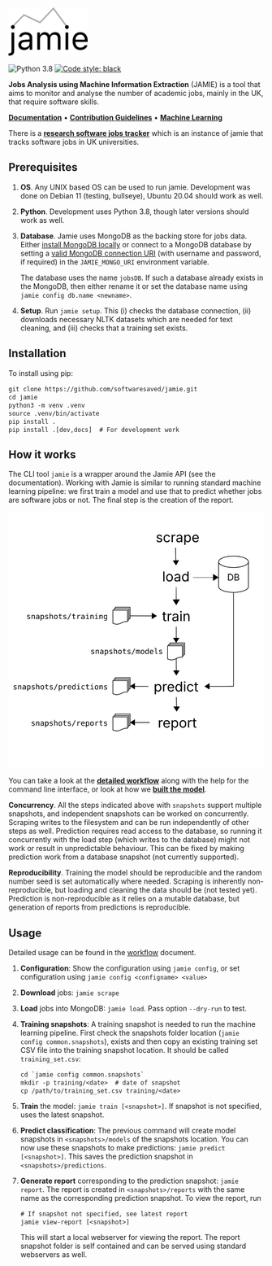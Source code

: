 ![jamie](docs/jamie-small.png)

![Python 3.8](https://github.com/softwaresaved/jamie/workflows/Python%203.8/badge.svg?branch=master)
[![Code style: black](https://img.shields.io/badge/code%20style-black-000000.svg)](https://github.com/psf/black)

**Jobs Analysis using Machine Information Extraction** (JAMIE) is a tool that
aims to monitor and analyse the number of academic jobs, mainly in the UK, that
require software skills.

**[Documentation](http://jamie.trenozoic.net)** •
**[Contribution Guidelines](CONTRIBUTING.md)** •
**[Machine Learning](ML.md)**

There is a [**research software jobs tracker**](http://rsejobs.trenozoic.net)
which is an instance of jamie that tracks software jobs in
UK universities.

## Prerequisites

1. **OS**. Any UNIX based OS can be used to run jamie. Development was done on
   Debian 11 (testing, bullseye), Ubuntu 20.04 should work as well.
1. **Python**. Development uses Python 3.8, though later versions should work
   as well.
1. **Database**. Jamie uses MongoDB as the backing store for jobs data. Either
   [install MongoDB locally](https://docs.mongodb.com/manual/installation/) or
   connect to a MongoDB database by setting a [valid MongoDB connection
   URI](https://docs.mongodb.com/manual/reference/connection-string/) (with
   username and password, if required) in the `JAMIE_MONGO_URI` environment
   variable.

   The database uses the name `jobsDB`. If such a database already exists in the MongoDB, then either rename it or set the database name using `jamie config db.name <newname>`.

1. **Setup**. Run `jamie setup`. This (i) checks the database connection, (ii)
   downloads necessary NLTK datasets which are needed for text cleaning, and
   (iii) checks that a training set exists.

## Installation

To install using pip:

    git clone https://github.com/softwaresaved/jamie.git
    cd jamie
    python3 -m venv .venv
    source .venv/bin/activate
    pip install .
    pip install .[dev,docs]  # For development work

## How it works

The CLI tool `jamie` is a wrapper around the Jamie API (see the documentation).
Working with Jamie is similar to running standard machine learning pipeline: we
first train a model and use that to predict whether jobs are software jobs or
not. The final step is the creation of the report.

![workflow](docs/workflow.svg)

You can take a look at the **[detailed
workflow](http://jamie.trenozoic.net/workflow.html)** along with the
help for the command line interface, or look at how we **[built the
model](http://jamie.trenozoic.net/methods.html)**.

**Concurrency**. All the steps indicated above with `snapshots` support
multiple snapshots, and independent snapshots can be worked on concurrently.
Scraping writes to the filesystem and can be run independently of other steps
as well. Prediction requires read access to the database, so running it
concurrently with the load step (which writes to the database) might not work
or result in unpredictable behaviour. This can be fixed by making prediction
work from a database snapshot (not currently supported).

**Reproducibility**. Training the model should be reproducible and the random number seed is set automatically where needed. Scraping is inherently non-reproducible, but loading and cleaning the data should be (not tested yet). Prediction is non-reproducible as it relies on a mutable database, but generation of reports from predictions is reproducible.

## Usage

Detailed usage can be found in the
[workflow](http://jamie.trenozoic.net/workflow.html) document.

1. **Configuration**: Show the configuration using `jamie config`, or set
   configuration using `jamie config <configname> <value>`
1. **Download** jobs: `jamie scrape`
1. **Load** jobs into MongoDB: `jamie load`. Pass option `--dry-run` to test.
1. **Training snapshots**: A training snapshot is needed to run the machine
   learning pipeline. First check the snapshots folder location (`jamie config
   common.snapshots`), exists and then copy an existing training set CSV file
   into the training snapshot location. It should be called `training_set.csv`:

       cd `jamie config common.snapshots`
       mkdir -p training/<date>  # date of snapshot
       cp /path/to/training_set.csv training/<date>

1. **Train** the model: `jamie train [<snapshot>]`. If snapshot is not
   specified, uses the latest snapshot.
1. **Predict classification**: The previous command will create model snapshots
   in `<snapshots>/models` of the snapshots location. You can now use these
   snapshots to make predictions: `jamie predict [<snapshot>]`. This saves the
   prediction snapshot in `<snapshots>/predictions`.
1. **Generate report** corresponding to the prediction snapshot: `jamie
   report`. The report is created in `<snapshots>/reports` with the same name
   as the corresponding prediction snapshot. To view the report, run

       # If snapshot not specified, see latest report
       jamie view-report [<snapshot>]

   This will start a local webserver for viewing the report. The report
   snapshot folder is self contained and can be served using standard
   webservers as well.
